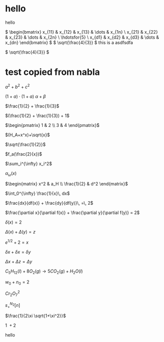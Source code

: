 # hello 
hello 


$
\begin{bmatrix}
    x_{11}       & x_{12} & x_{13} & \dots & x_{1n} \\
    x_{21}       & x_{22} & x_{23} & \dots & x_{2n} \\
    \hdotsfor{5} \\
    x_{d1}       & x_{d2} & x_{d3} & \dots & x_{dn}
\end{bmatrix}
$
$
\sqrt{\frac{4}{3}}
$
this is a asdfsdfa

$
\sqrt{\frac{4}{3}}
$

#  test copied from nabla

$a^2 + b^2 + c^2$

$(1 + a) \cdot (1 + a)$
$\alpha + \beta$

$\frac{1}{2} + \frac{1}{3}$


$(\frac{1}{2} + \frac{1}{3}) + 1$


$\begin{pmatrix} 1 & 2 \\ 3 & 4 \end{pmatrix}$

$(H_A+x^x)+\sqrt{x}$

$\sqrt{\frac{1}{2}}$

$f_a(\frac{2}{x})$


$\sum_i^{\infty} x_i^2$


$\alpha_{\omega}(x)$

$\begin{matrix} x^2 & a_H \\ \frac{1}{2} & d^2 \end{matrix}$


$\int_0^{\infty} \frac{1}{x}\, dx$


$\frac{dx}{df(x)} + \frac{dy}{df(y)}\, =\, 2$


$\frac{\partial x}{\partial f(x)} + \frac{\partial y}{\partial f(y)} = 2$


$\delta (x) = 2$

$\Delta (x) + \Delta (y) = z$

$e^{1/2} + 2 = x$

$\delta x + \delta x = \delta y$

$\Delta x + \Delta z = \Delta y$

$C_5H_{12}(l)+8O_2(g)\rightarrow 5CO_2(g)+H_2O(l)$

$w_0 + n_0 = 2$

$Cr_2O_7^2$

$s^{N_2}_+ [n]$

$\frac{1}{2\xi \sqrt{1+\xi^2}}$

$1\: + 2$

hello
